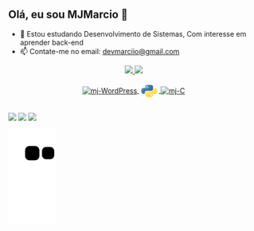 ## Olá, eu sou MJMarcio 👋

- 🌱 Estou estudando Desenvolvimento de Sistemas, Com interesse em aprender back-end
- 📫 Contate-me no email: devmarciio@gmail.com

<div align="center">
  <a href="https://github.com/MJMarcio">
  <img height="150em" src="https://github-readme-stats.vercel.app/api?username=mjmarcio&show_icons=true&theme=tokyonight&include_all_commits=true&count_private=true"/>
  <img height="100em" src="https://github-readme-stats.vercel.app/api/top-langs/?username=mjmarcio&layout=compact&langs_count=7&theme=tokyonight"/>
</div>
<div align="center" style="display: inline_block"><br>
  <img align="center" alt="mj-WordPress" height="30" width="40" src="https://cdn.jsdelivr.net/gh/devicons/devicon/icons/wordpress/wordpress-plain.svg">
  <img align="center" alt="mj-Python" height="30" width="40" src="https://raw.githubusercontent.com/devicons/devicon/master/icons/python/python-original.svg">
  <img align="center" alt="mj-C" height="30" width="40" src="https://cdn.jsdelivr.net/gh/devicons/devicon/icons/c/c-original.svg">
</div>


##

<div>
  <a href="https://instagram.com/mjmarciio" target="_blank"><img src="https://img.shields.io/badge/-Instagram-%23E4405F?style=for-the-badge&logo=instagram&logoColor=white" target="_blank"></a>
  <a href = "mailto:devmarciio@gmail.com"><img src="https://img.shields.io/badge/-Gmail-%23333?style=for-the-badge&logo=gmail&logoColor=white" target="_blank"></a>
  <a href="https://www.linkedin.com/in/m%C3%A1rcio-guimar%C3%A3es-662950249/" target="_blank"><img src="https://img.shields.io/badge/-LinkedIn-%230077B5?style=for-the-badge&logo=linkedin&logoColor=white" target="_blank"></a> 
 
  ![Snake animation](https://github.com/mjmarcio/mjmarcio/blob/output/github-contribution-grid-snake.svg)
 </div>
